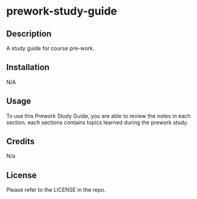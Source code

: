 # prework-study-guide

## Description

A study guide for course pre-work.

## Installation

N/A

## Usage

To use this Prework Study Guide, you are able to review the notes in each section. each sections contains topics learned during the prework study.

## Credits

N/a

## License

Please refer to the LICENSE in the repo.